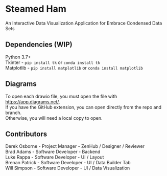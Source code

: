 # Steamed Ham
An Interactive Data Visualization Application for Embrace Condensed Data Sets

## Dependencies (WIP)
Python 3.7+  
Tkinter - `pip install tk` or `conda install tk`  
Matplotlib  - `pip install matplotlib` or `conda install matplotlib`  

## Diagrams
To open each drawio file, you must open the file with https://app.diagrams.net/.  
If you have the GitHub extension, you can open directly from the repo and branch.  
Otherwise, you will need a local copy to open.  

## Contributors
Derek Osborne - Project Manager - ZenHub / Designer / Reviewer  
Brad Adams - Software Developer - Backend  
Luke Rappa - Software Developer - UI / Layout  
Brenan Patrick - Software Developer - UI / Data Builder Tab  
Will Simpson -  Software Developer - UI / Data Visualization  

